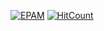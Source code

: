 [![EPAM](https://img.shields.io/badge/Cloud&DevOps%20UA%20Lab%202nd%20Path-Configuration%20Management%20(Ansible)%20Practical%20Tasks%20-orange)](./)
[![HitCount](https://hits.dwyl.com/HarrierPanels/ansible.svg?style=flat&show=unique)](http://hits.dwyl.com/HarrierPanels/ansible)
<br>
